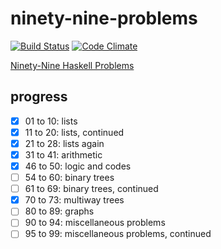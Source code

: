 # ninety-nine-problems

[![Build Status][build-badge]][build-status]
[![Code Climate][codeclimate-badge]][codeclimate-status]

[Ninety-Nine Haskell Problems](https://wiki.haskell.org/H-99:_Ninety-Nine_Haskell_Problems)

## progress

- [x] 01 to 10: lists
- [x] 11 to 20: lists, continued
- [x] 21 to 28: lists again
- [x] 31 to 41: arithmetic
- [x] 46 to 50: logic and codes
- [ ] 54 to 60: binary trees
- [ ] 61 to 69: binary trees, continued
- [x] 70 to 73: multiway trees
- [ ] 80 to 89: graphs
- [ ] 90 to 94: miscellaneous problems
- [ ] 95 to 99: miscellaneous problems, continued

[build-badge]: https://img.shields.io/travis/airt/ninety-nine-problems.svg
[build-status]: https://travis-ci.org/airt/ninety-nine-problems
[codeclimate-badge]: https://img.shields.io/codeclimate/maintainability/airt/ninety-nine-problems.svg
[codeclimate-status]: https://codeclimate.com/github/airt/ninety-nine-problems
